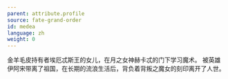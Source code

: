 ```yaml
---
parent: attribute.profile
source: fate-grand-order
id: medea
language: zh
weight: 0
---
```


金羊毛皮持有者埃厄忒斯王的女儿，在月之女神赫卡忒的门下学习魔术。
被英雄伊阿宋带离了祖国，在长期的流浪生活后，背负着背叛之魔女的刻印离开了人世。
